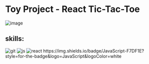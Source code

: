 # Toy Project - React Tic-Tac-Toe

![image](https://github.com/user-attachments/assets/eb50c44b-3199-4862-82f4-aafd87a85632)

## skills: 
![git]([https://img.shields.io/badge/JavaScript-F7DF1E?style=for-the-badge&logo=JavaScript&logoColor=white])  ![js](https://img.shields.io/badge/JavaScript-F7DF1E?style=for-the-badge&logo=JavaScript&logoColor=white) 
![react]([https://img.shields.io/badge/JavaScript-F7DF1E?style=for-the-badge&logo=JavaScript&logoColor=white](https://img.shields.io/badge/React-20232A?style=for-the-badge&logo=react&logoColor=61DAFB)) 
https://img.shields.io/badge/JavaScript-F7DF1E?style=for-the-badge&logo=JavaScript&logoColor=white
